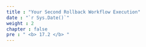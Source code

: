 ```yaml
---
title : "Your Second Rollback Workflow Execution"
date : "`r Sys.Date()`"
weight : 2
chapter : false
pre : " <b> 17.2 </b> "
---
```

